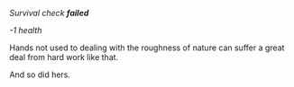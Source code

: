 _Survival check **failed**_

_-1 health_

Hands not used to dealing with the roughness of nature can suffer a great deal from hard work like that.

And so did hers.
